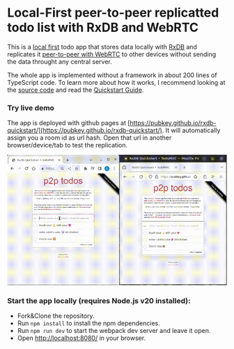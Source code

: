 # Local-First peer-to-peer replicatted todo list with RxDB and WebRTC

This is a [local first](https://rxdb.info/offline-first.html) todo app that stores data locally with [RxDB](https://rxdb.info/) and replicates it [peer-to-peer with WebRTC](https://rxdb.info/replication-p2p.html) to other devices without sending the data throught any central server.

The whole app is implemented without a framework in about 200 lines of TypeScript code. To learn more about how it works, I recommend looking at the [source code](./src/index.ts) and read the [Quickstart Guide](https://rxdb.info/quickstart.html).

### Try live demo

The app is deployed with github pages at [https://pubkey.github.io/rxdb-quickstart/](https://pubkey.github.io/rxdb-quickstart/). It will automatically assign you a room id as url hash. Open that url in another browser/device/tab to test the replication.

![p2p-todo-demo](./files/p2p-todo-demo.gif)

### Start the app locally (requires Node.js v20 installed):

- Fork&Clone the repository.
- Run `npm install` to install the npm dependencies.
- Run `npm run dev` to start the webpack dev server and leave it open.
- Open [http://localhost:8080/](http://localhost:8080/) in your browser.
